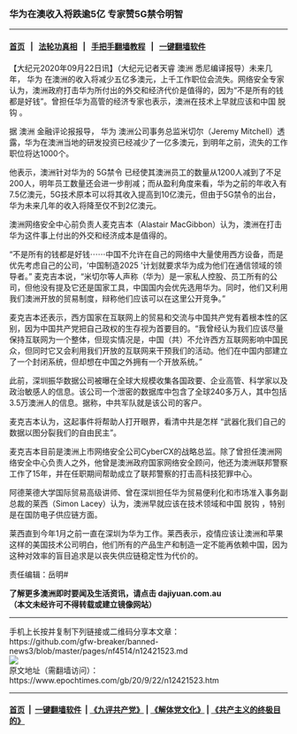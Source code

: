 ### 华为在澳收入将跌逾5亿 专家赞5G禁令明智
------------------------

#### [首页](https://github.com/gfw-breaker/banned-news3/blob/master/README.md) &nbsp;&nbsp;|&nbsp;&nbsp; [法轮功真相](https://github.com/begood0513/basic/blob/master/README.md)  &nbsp;&nbsp;|&nbsp;&nbsp; [手把手翻墙教程](https://github.com/gfw-breaker/guides/wiki)  &nbsp;&nbsp;|&nbsp;&nbsp; [一键翻墙软件](https://github.com/gfw-breaker/nogfw/blob/master/README.md)  



<div><p>
 【大纪元2020年09月22日讯】（大纪元记者天睿
 <ok href="https://www.epochtimes.com/gb/tag/%E6%BE%B3%E6%B4%B2.html">
  澳洲
 </ok>
 悉尼编译报导）未来几年，
 <ok href="https://www.epochtimes.com/gb/tag/%E5%8D%8E%E4%B8%BA.html">
  华为
 </ok>
 在澳洲的收入将减少五亿多澳元，上千工作职位会流失。网络安全专家认为，澳洲政府打击华为所付出的外交和经济代价是值得的，因为“不是所有的钱都是好钱”。曾担任华为高管的经济专家也表示，澳洲在技术上早就应该和中国
 <ok href="https://www.epochtimes.com/gb/tag/%E8%84%B1%E9%92%A9.html">
  脱钩
 </ok>
 。
</p>
<p>
 据
 <ok href="https://www.epochtimes.com/gb/tag/%E6%BE%B3%E6%B4%B2.html">
  澳洲
 </ok>
 金融评论报报导，
 <ok href="https://www.epochtimes.com/gb/tag/%E5%8D%8E%E4%B8%BA.html">
  华为
 </ok>
 澳洲公司事务总监米切尔（Jeremy Mitchell）透露，华为在澳洲当地的研发投资已经减少了一亿多澳元，到明年之前，流失的工作职位将达1000个。
</p>
<p>
 他表示，澳洲针对华为的
 <ok href="https://www.epochtimes.com/gb/tag/5g%E7%A6%81%E4%BB%A4.html">
  5G禁令
 </ok>
 已经使其澳洲员工的数量从1200人减到了不足200人，明年员工数量还会进一步削减；而从盈利角度来看，华为之前的年收入有7.5亿澳元，5G技术原本可以将其收入提高到10亿澳元，但由于5G禁令的出台，华为未来几年的收入将降至仅不到2亿澳元。
</p>
<p>
 澳洲网络安全中心前负责人麦克吉本（Alastair MacGibbon）认为，澳洲在打击华为这件事上付出的外交和经济成本是值得的。
</p>
<p>
 “不是所有的钱都是好钱⋯⋯中国不允许在自己的网络中大量使用西方设备，而是优先考虑自己的公司，‘中国制造2025 ’计划就要求华为成为他们在通信领域的领导者。” 麦克吉本说，“米切尔等人声称（华为）是一家私人控股、员工所有的公司，但他没有提及它还是国家工具，中国国内会优先选用华为。同时，他们又利用我们澳洲开放的贸易制度，辩称他们应该可以在这里公开竞争。”
</p>
<p>
 麦克吉本还表示，西方国家在互联网上的贸易和交流与中国共产党有着根本性的区别，因为中国共产党把自己政权的生存视为首要目的。“我曾经认为我们应该尽量保持互联网为一个整体，但现实情况是，中国（共）不允许西方互联网影响中国民众，但同时它又会利用我们开放的互联网来干预我们的活动。他们在中国内部建立了一个封闭系统，但却想在中国之外拥有一个开放系统。”
</p>
<p>
 此前，深圳振华数据公司被曝在全球大规模收集各国政要、企业高管、科学家以及政治敏感人的信息。该公司一个泄密的数据库中包含了全球240多万人，其中包括3.5万澳洲人的信息。据称，中共军队就是该公司的客户。
</p>
<p>
 麦克吉本认为，这起事件将帮助人打开眼界，看清中共是怎样 “武器化我们自己的数据以图分裂我们的自由民主”。
</p>
<p>
 麦克吉本目前是澳洲上市网络安全公司CyberCX的战略总监。除了曾担任澳洲网络安全中心负责人之外，他曾是澳洲政府国家网络安全顾问，他还为澳洲联邦警察工作了15年，并在任职期间帮助成立了联邦警察的打击高科技犯罪中心。
</p>
<p>
 阿德莱德大学国际贸易高级讲师、曾在深圳担任华为贸易便利化和市场准入事务副总裁的莱西（Simon Lacey）认为，澳洲早就应该在技术领域和中国
 <ok href="https://www.epochtimes.com/gb/tag/%E8%84%B1%E9%92%A9.html">
  脱钩
 </ok>
 ，特别是在国防电子供应链方面。
</p>
<p>
 莱西直到今年1月之前一直在深圳为华为工作。莱西表示，疫情应该让澳洲和苹果这样的美国技术公司明白，他们所有的产品生产和制造一定不能再依赖中国，因为这种对效率的盲目追求是以丧失供应链稳定性为代价的。
</p>
<p>
 责任编辑：岳明#
</p>
<p>
 <strong>
  了解更多澳洲即时要闻及生活资讯，请点击
  <ok href="http://dajiyuan.com.au">
   dajiyuan.com.au
  </ok>
 </strong>
 <br/>
 <strong>
  （本文未经许可不得转载或建立镜像网站）
 </strong>
</p>
</div>
<hr/>
手机上长按并复制下列链接或二维码分享本文章：<br/>
https://github.com/gfw-breaker/banned-news3/blob/master/pages/nf4514/n12421523.md <br/>
<a href='https://github.com/gfw-breaker/banned-news3/blob/master/pages/nf4514/n12421523.md'><img src='https://github.com/gfw-breaker/banned-news3/blob/master/pages/nf4514/n12421523.md.png'/></a> <br/>
原文地址（需翻墙访问）：https://www.epochtimes.com/gb/20/9/22/n12421523.htm


------------------------
#### [首页](https://github.com/gfw-breaker/banned-news3/blob/master/README.md) &nbsp;|&nbsp; [一键翻墙软件](https://github.com/gfw-breaker/nogfw/blob/master/README.md) &nbsp;| [《九评共产党》](https://github.com/gfw-breaker/9ping.md/blob/master/README.md#九评之一评共产党是什么) | [《解体党文化》](https://github.com/gfw-breaker/jtdwh.md/blob/master/README.md) | [《共产主义的终极目的》](https://github.com/gfw-breaker/gczydzjmd.md/blob/master/README.md)


<img src='http://gfw-breaker.win/banned-news3/pages/nf4514/n12421523.md' width='0px' height='0px'/>